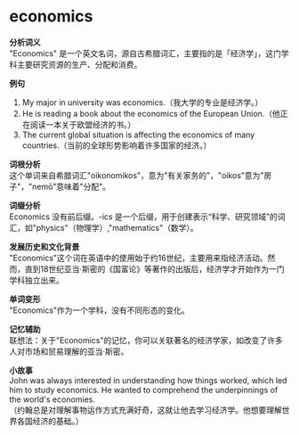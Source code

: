# economics

**分析词义**  
"Economics" 是一个英文名词，源自古希腊词汇，主要指的是「经济学」，这门学科主要研究资源的生产、分配和消费。

  

**例句**

  

1.  My major in university was economics.（我大学的专业是经济学。）
2.  He is reading a book about the economics of the European Union.（他正在阅读一本关于欧盟经济的书。）
3.  The current global situation is affecting the economics of many countries.（当前的全球形势影响着许多国家的经济。）

  

**词根分析**  
这个单词来自希腊词汇"oikonomikos"，意为"有关家务的"，"oikos"意为"房子"，"nemō"意味着"分配"。

  

**词缀分析**  
Economics 没有前后缀。-ics 是一个后缀，用于创建表示“科学、研究领域”的词汇，如"physics"（物理学）,"mathematics"（数学）。

  

**发展历史和文化背景**  
"Economics"这个词在英语中的使用始于约16世纪，主要用来指经济活动。然而，直到18世纪亚当·斯密的《国富论》等著作的出版后，经济学才开始作为一门学科独立出来。

  

**单词变形**  
"Economics"作为一个学科，没有不同形态的变化。

  

**记忆辅助**  
联想法：关于"Economics"的记忆，你可以关联著名的经济学家，如改变了许多人对市场和贸易理解的亚当·斯密。

  

**小故事**  
John was always interested in understanding how things worked, which led him to study economics. He wanted to comprehend the underpinnings of the world's economies.  
（约翰总是对理解事物运作方式充满好奇，这就让他去学习经济学。他想要理解世界各国经济的基础。）
